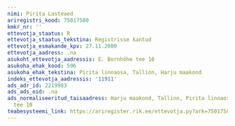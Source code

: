 ```yaml
---
nimi: Pirita Lasteaed
ariregistri_kood: 75017580
kmkr_nr: ''
ettevotja_staatus: R
ettevotja_staatus_tekstina: Registrisse kantud
ettevotja_esmakande_kpv: 27.11.2000
ettevotja_aadress: .na
asukoht_ettevotja_aadressis: E. Bornhöhe tee 10
asukoha_ehak_kood: 596
asukoha_ehak_tekstina: Pirita linnaosa, Tallinn, Harju maakond
indeks_ettevotja_aadressis: '11911'
ads_adr_id: 2219983
ads_ads_oid: .na
ads_normaliseeritud_taisaadress: Harju maakond, Tallinn, Pirita linnaosa, E. Bornhöhe
  tee 10
teabesysteemi_link: https://ariregister.rik.ee/ettevotja.py?ark=75017580&ref=rekvisiidid
---
```

